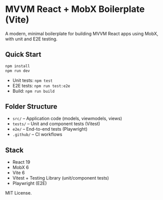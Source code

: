 # MVVM React + MobX Boilerplate (Vite)

A modern, minimal boilerplate for building MVVM React apps using MobX, with unit and E2E testing.

## Quick Start

```bash
npm install
npm run dev
```

- Unit tests: `npm test`
- E2E tests: `npm run test:e2e`
- Build: `npm run build`

## Folder Structure

- `src/` – Application code (models, viewmodels, views)
- `tests/` – Unit and component tests (Vitest)
- `e2e/` – End-to-end tests (Playwright)
- `.github/` – CI workflows

## Stack

- React 19
- MobX 6
- Vite 6
- Vitest + Testing Library (unit/component tests)
- Playwright (E2E)

MIT License.
